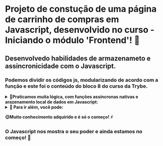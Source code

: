 # Projeto de constução de uma página de carrinho de compras em Javascript, desenvolvido no curso - Iniciando o módulo 'Frontend'! :rocket:

## Desenvolvedo habilidades de armazenameto e assincronicidade com o Javascript.

### Podemos dividir os códigos js, modularizando de acordo com a função e este foi o conteúdo do bloco 8 do curso da Trybe. 

<details>
  <summary>
    <b>📌Praticamos muita lógica, com funções assíncronas nativas e arazenamento local de dados em Javascript:</b>
  </summary>
  
  - **1** utilizando funções fetch nativas para requisitar dados de API 
  - **2** tratando o tipo de dados recebidos e extraindo as informações
  - **3** inserindo itens e retirando do carrinho
  - **4** calculando o total 
  - **5** utilizando localstorage para armazenar os dados
  - **obs:** foram realizados alguns testes para garantir a efiácia nas chamadas da API e mais.
</details>

<details>
  <summary>
    <b>📌 Para ir além, você pode:</b>
  </summary>

  - **Inserir os valores dos produtos antes de comprar**
  - **salvar o carrinho em um arquivo**
  - **emitir uma nota que possa ser impressa**
  - **e muito mais**
</details>

<b>😉Muito conhecimento adquirido e é só o começo! :zap:</b>



### O Javascript nos mostra o seu poder e ainda estamos no começo! :rocket: 